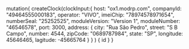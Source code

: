 mutation{
  createClock(clockInput:{
  host: "ox1.modrp.com",
  companyId: "49464555000183",
  operator: "VIVO",
  imeiChip: "78974578971654",
  numberSeal: "25252525",
  moduleVersion: "Version 1",
  moduleNumber: "46546578",
  port: 3000,
  address: {
    city: "Rua São Pedro",
    street: "S B Campo",
    number: 4544,
    zipCode: "0689787984",
    state: "SP",
    longitude: 45646465,
    lagitude: -45665764
  }
	}
) {
    id
  }
}